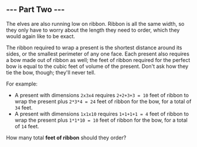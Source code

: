 ## --- Part Two ---

The elves are also running low on ribbon.  Ribbon is all the same width, so they only have to worry about the length they need to order, which they would again like to be exact.

The ribbon required to wrap a present is the shortest distance around its sides, or the smallest perimeter of any one face.  Each present also requires a bow made out of ribbon as well; the feet of ribbon required for the perfect bow is equal to the cubic feet of volume of the present.  Don't ask how they tie the bow, though; they'll never tell.

For example:

* A present with dimensions ``2x3x4`` requires ``2+2+3+3 = 10`` feet of ribbon to wrap the present plus ``2*3*4 = 24`` feet of ribbon for the bow, for a total of ``34`` feet.
* A present with dimensions ``1x1x10`` requires ``1+1+1+1 = 4`` feet of ribbon to wrap the present plus ``1*1*10 = 10`` feet of ribbon for the bow, for a total of ``14`` feet.

How many total **feet of ribbon** should they order?

